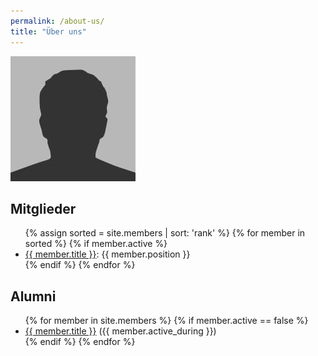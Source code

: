 ```yaml
---
permalink: /about-us/
title: "Über uns"
---
```


![Die Fachschaft](/assets/images/bio-photo.jpg)


## Mitglieder
<ul>
{% assign sorted = site.members | sort: 'rank' %}
{% for member in sorted %}
  {% if member.active %}
    <li>
      <a href="{{member.url}}">{{ member.title }}</a>: {{ member.position }}</li>
  {% endif %}
{% endfor %}
</ul>

## Alumni
<ul>
{% for member in site.members %}
  {% if member.active == false %}
    <li><a href="{{member.url}}">{{ member.title }}</a> ({{ member.active_during }})</li>
  {% endif %}
{% endfor %}
</ul>
